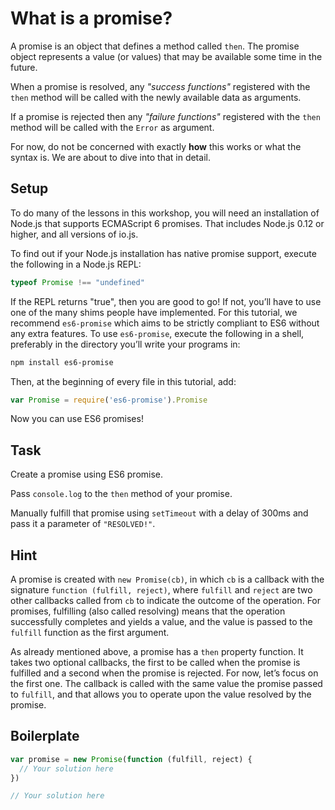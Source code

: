 # What is a promise?

A promise is an object that defines a method called `then`.
The promise object represents a value (or values) that may
be available some time in the future.

When a promise is resolved, any *"success functions"* registered
with the `then` method will be called with the newly available
data as arguments.

If a promise is rejected then any *"failure functions"* registered
with the `then` method will be called with the `Error` as argument.

For now, do not be concerned with exactly **how** this works or what
the syntax is.  We are about to dive into that in detail.

## Setup

To do many of the lessons in this workshop, you will need an installation of
Node.js that supports ECMAScript 6 promises. That includes Node.js 0.12 or
higher, and all versions of io.js.

To find out if your Node.js installation has native promise support, execute
the following in a Node.js REPL:

```js
typeof Promise !== "undefined"
```

If the REPL returns "true", then you are good to go! If not, you’ll have to use
one of the many shims people have implemented. For this tutorial, we recommend
`es6-promise` which aims to be strictly compliant to ES6 without any extra
features. To use `es6-promise`, execute the following in a shell, preferably in the directory you’ll write your programs in:

```sh
npm install es6-promise
```

Then, at the beginning of every file in this tutorial, add:

```js
var Promise = require('es6-promise').Promise
```

Now you can use ES6 promises!

## Task

Create a promise using ES6 promise.

Pass `console.log` to the `then` method of your promise.

Manually fulfill that promise using `setTimeout` with a delay of 300ms
and pass it a parameter of `"RESOLVED!"`.

## Hint

A promise is created with `new Promise(cb)`, in which `cb` is a callback with
the signature `function (fulfill, reject)`, where `fulfill` and `reject` are
two other callbacks called from `cb` to indicate the outcome of the operation.
For promises, fulfilling (also called resolving) means that the operation
successfully completes and yields a value, and the value is passed to the
`fulfill` function as the first argument.

As already mentioned above, a promise has a `then` property function. It takes
two optional callbacks, the first to be called when the promise is fulfilled
and a second when the promise is rejected. For now, let’s focus on the first
one. The callback is called with the same value the promise passed to
`fulfill`, and that allows you to operate upon the value resolved by the
promise.

## Boilerplate

```js
var promise = new Promise(function (fulfill, reject) {
  // Your solution here
})

// Your solution here
```
